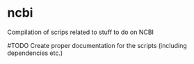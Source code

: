 # ncbi
Compilation of scrips related to stuff to do on NCBI

#TODO
Create proper documentation for the scripts (including dependencies etc.)
